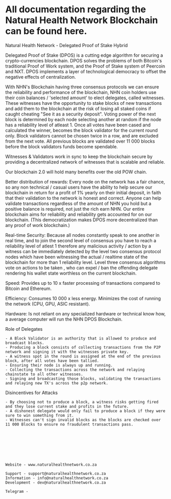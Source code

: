 # All documentation regarding the Natural Health Network Blockchain can be found here.



Natural Health Network - Delegated Proof of Stake Hybrid

Delegated Proof of Stake (DPOS) is a cutting edge algorithm for securing a crypto-currencies blockchain. DPOS solves the problems of both Bitcoin's traditional Proof of Work system, and the Proof of Stake system of Peercoin and NXT. DPOS implements a layer of technological democracy to offset the negative effects of centralization.

With NHN's Blockchain having three consensus protocols we can ensure the reliability and performance of the blockchain, NHN coin holders use their coin balances / 'selected amount' to elect delegates, called witnesses. These witnesses have the opportunity to stake blocks of new transactions and add them to the blockchain at the risk of losing all staked coins if caught cheating "See it as a security deposit". Voting power of the next block is determined by each node selecting another at random if the node has a reliability level of atleast 1. Once all votes have been cased and calculated the winner, becomes the block validator for the current round only. Block validators cannot be chosen twice in a row, and are excluded from the next vote. All previous blocks are validated over 11 000 blocks before the block validators funds become spendable. 

Witnesses & Validators work in sync to keep the blockchain secure by providing a decentralized network of witnesses that is scalable and reliable. 


Our blockchain 2.0 will hold many benefits over the old POW chain. 

Better distribution of rewards: Every node on the network has a fair chance, so any non technical / casual users have the ability to help secure our blockchain in return for a profit of 1% yearly on their initial deposit, in faith that their validation to the network is honest and correct. Anyone can help validate transactions regardless of the amount of NHN you hold but a positive balance is required, not just the rich earn NHN. Our entire blockchain aims for reliability and reliability gets accounted for on our blockchain. (This democratization makes DPOS more decentralized than any proof of work blockchain.)

Real-time Security: Because all nodes constantly speak to one another in real time, and to join the second level of consensus you have to reach a reliability level of atlest 1 therefore any malicious activity / action by a witness can be immediately detected by the level two consensus protocol nodes which have been witnessing the actual / realtime state of the blockchain for more than 1 reliability level. Level three consensus algorithms vote on actions to be taken , who can expel / ban the offending delegate rendering his wallet state worthless on the current blockchain.

Speed: Provides up to 10 x faster processing of transactions compared to Bitcoin and Ethereum.

Efficiency: Consumes 10 000 x less energy. Minimizes the cost of running the network (CPU, GPU, ASIC resistant).

Hardware: Is not reliant on any specialized hardware or technical know how, a average computer will run the NHN DPOS Blockchain.





Role of Delegates

    - A Block Validator is an authority that is allowed to produce and broadcast blocks.
    - Producing a block consists of collecting transactions from the P2P network and signing it with the witnesses private key.
    - A witness spot in the round is assigned at the end of the previous block, after all votes have been tallied.
    - Ensuring their node is always up and running.
    - Collecting the transactions across the network and relaying chainstate to all other witnesses.
    - Signing and broadcasting those blocks, validating the transactions and relaying new TX's across the p2p network.
    


Disincentives for Attacks

    - By choosing not to produce a block, a witness risks getting fired and they lose current stake and profits in the future.
    - A dishonest delegate would only fail to produce a block if they were sure to win something from it.
    - Witnesses can't sign invalid blocks as the blocks are checked over 11 000 Blocks to ensure no fraudulent transactions pass. 
    
    
    
    
    
    
    
    
    Website - www.naturalhealthnetwork.co.za
    
    Support - support@naturalhealthnetwork.co.za
    Information - info@naturalhealthnetwork.co.za
    Development - dev@naturalhealthnetwork.co.za
    
    Telegram - 
    
    
    


    











